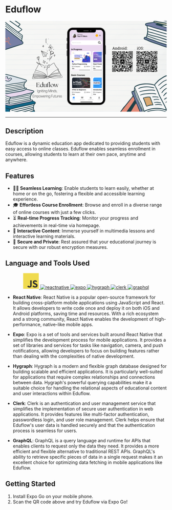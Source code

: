 # Eduflow

![cover](./Eduflow.png)

---

## Description

Eduflow is a dynamic education app dedicated to providing students with easy access to online classes. Eduflow enables seamless enrollment in courses, allowing students to learn at their own pace, anytime and anywhere.

## Features

- 👨‍💻 **Seamless Learning**: Enable students to learn easily, whether at home or on the go, fostering a flexible and accessible learning experience.
- 🎓 **Effortless Course Enrollment**: Browse and enroll in a diverse range of online courses with just a few clicks.
- ⏳ **Real-time Progress Tracking**: Monitor your progress and achievements in real-time via homepage.
- 🧸 **Interactive Content**: Immerse yourself in multimedia lessons and interactive learning materials.
- 🔐 **Secure and Private**: Rest assured that your educational journey is secure with our robust encryption measures.

## Language and Tools Used
<p align="center"> 
<a href="https://developer.mozilla.org/en-US/docs/Web/JavaScript" target="_blank" rel="noreferrer"> <img src="https://raw.githubusercontent.com/devicons/devicon/master/icons/javascript/javascript-original.svg" alt="javascript" width="50" height="50"/> </a> 
<a href="https://reactnative.dev/" target="_blank" rel="noreferrer"> <img src="https://reactnative.dev/img/header_logo.svg" alt="reactnative" width="50" height="50"/> </a> 
<a href="https://docs.expo.dev/" target="_blank" rel="noreferrer"> <img src="https://seeklogo.com/images/E/expo-go-app-logo-BBBE394CB8-seeklogo.com.png" alt="expo" width="50" height="50"/> </a>
<a href="https://hygraph.com/docs" target="_blank" rel="noreferrer"> <img src="https://cdn.sanity.io/images/o0o2tn5x/production/f9251f397f36329339b1ab5a9100754eb21bb13e-1024x1024.png" alt="hygraph" width="50" height="50"/> </a>
<a href="https://clerk.com/" target="_blank" rel="noreferrer"> <img src="https://cdn.sanity.io/images/o0o2tn5x/production/2399b991025c365aafaa6fca85d91deac801e654-1046x1046.png" alt="clerk" width="50" height="50"/> </a>
<a href="https://graphql.org/learn/" target="_blank" rel="noreferrer"> <img src="https://bs-uploads.toptal.io/blackfish-uploads/skill_page/content/logo_file/logo/6212/GraphQL_Logo.svg-490ae3deb7c0f056c849d7463fb8ab39.png" alt="graphql" width="50" height="50"/> </a>
</p>

- **React Native**:
React Native is a popular open-source framework for building cross-platform mobile applications using JavaScript and React. It allows developers to write code once and deploy it on both iOS and Android platforms, saving time and resources. With a rich ecosystem and a strong community, React Native enables the development of high-performance, native-like mobile apps.

- **Expo**:
Expo is a set of tools and services built around React Native that simplifies the development process for mobile applications. It provides a set of libraries and services for tasks like navigation, camera, and push notifications, allowing developers to focus on building features rather than dealing with the complexities of native development.

- **Hygraph**:
Hygraph is a modern and flexible graph database designed for building scalable and efficient applications. It is particularly well-suited for applications that require complex relationships and connections between data. Hygraph's powerful querying capabilities make it a suitable choice for handling the relational aspects of educational content and user interactions within Eduflow.

- **Clerk**:
Clerk is an authentication and user management service that simplifies the implementation of secure user authentication in web applications. It provides features like multi-factor authentication, passwordless login, and user role management. Clerk helps ensure that Eduflow's user data is handled securely and that the authentication process is seamless for users.

- **GraphQL**:
GraphQL is a query language and runtime for APIs that enables clients to request only the data they need. It provides a more efficient and flexible alternative to traditional REST APIs. GraphQL's ability to retrieve specific pieces of data in a single request makes it an excellent choice for optimizing data fetching in mobile applications like Eduflow.

## Getting Started
1. Install Expo Go on your mobile phone.
2. Scan the QR code above and try Eduflow via Expo Go!
